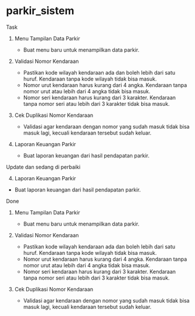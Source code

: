 # parkir_sistem

Task

1. Menu Tampilan Data Parkir

   - Buat menu baru untuk menampilkan data parkir.

2. Validasi Nomor Kendaraan

   - Pastikan kode wilayah kendaraan ada dan boleh lebih dari satu huruf. Kendaraan tanpa kode wilayah tidak bisa masuk.
   - Nomor urut kendaraan harus kurang dari 4 angka. Kendaraan tanpa nomor urut atau lebih dari 4 angka tidak bisa masuk.
   - Nomor seri kendaraan harus kurang dari 3 karakter. Kendaraan tanpa nomor seri atau lebih dari 3 karakter tidak bisa masuk.

3. Cek Duplikasi Nomor Kendaraan

   - Validasi agar kendaraan dengan nomor yang sudah masuk tidak bisa masuk lagi, kecuali kendaraan tersebut sudah keluar.

4. Laporan Keuangan Parkir
   - Buat laporan keuangan dari hasil pendapatan parkir.

Update dan sedang di perbaiki

4. Laporan Keuangan Parkir

- Buat laporan keuangan dari hasil pendapatan parkir.

Done

1. Menu Tampilan Data Parkir

   - Buat menu baru untuk menampilkan data parkir.

2. Validasi Nomor Kendaraan

   - Pastikan kode wilayah kendaraan ada dan boleh lebih dari satu huruf. Kendaraan tanpa kode wilayah tidak bisa masuk.
   - Nomor urut kendaraan harus kurang dari 4 angka. Kendaraan tanpa nomor urut atau lebih dari 4 angka tidak bisa masuk.
   - Nomor seri kendaraan harus kurang dari 3 karakter. Kendaraan tanpa nomor seri atau lebih dari 3 karakter tidak bisa masuk.

3. Cek Duplikasi Nomor Kendaraan

   - Validasi agar kendaraan dengan nomor yang sudah masuk tidak bisa masuk lagi, kecuali kendaraan tersebut sudah keluar.
